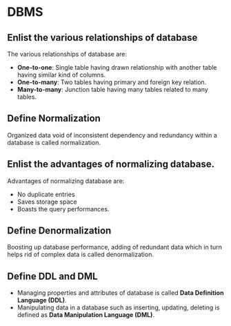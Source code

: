 # DBMS

## Enlist the various relationships of database
The various relationships of database are:

- __One-to-one__: Single table having drawn relationship with another table having similar kind of columns.
- __One-to-many__: Two tables having primary and foreign key relation.
- __Many-to-many__: Junction table having many tables related to many tables.

## Define Normalization
Organized data void of inconsistent dependency and redundancy within a database is called normalization.

## Enlist the advantages of normalizing database.
Advantages of normalizing database are:

- No duplicate entries
- Saves storage space
- Boasts the query performances.

## Define Denormalization
Boosting up database performance, adding of redundant data which in turn helps rid of complex data is called denormalization.

## Define DDL and DML
- Managing properties and attributes of database is called __Data Definition Language (DDL)__.
- Manipulating data in a database such as inserting, updating, deleting is defined as __Data Manipulation Language (DML)__.